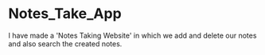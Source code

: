 # Notes_Take_App
I have made a 'Notes Taking Website' in which  we add and delete our notes and also search the created notes. 
